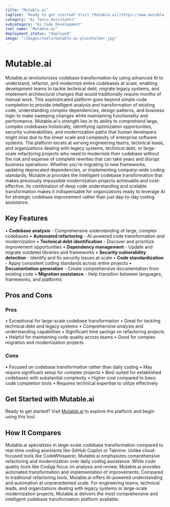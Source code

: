 ```yaml
---
title: "Mutable.ai"
tagline: "Ready to get started? Visit [Mutable.ai](https://www.mutable.ai) to explore the platform and begin using this tool...."
category: "Ai Tools Assistants"
subcategory: "Ai Code Development"
tool_name: "Mutable.ai"
deployment_status: "deployed"
image: "/images/tools/mutable-ai-placeholder.jpg"
---
```


# Mutable.ai

Mutable.ai revolutionizes codebase transformation by using advanced AI to understand, refactor, and modernize entire codebases at scale, enabling development teams to tackle technical debt, migrate legacy systems, and implement architectural changes that would traditionally require months of manual work. This sophisticated platform goes beyond simple code completion to provide intelligent analysis and transformation of existing code, understanding complex dependencies, design patterns, and business logic to make sweeping changes while maintaining functionality and performance. Mutable.ai's strength lies in its ability to comprehend large, complex codebases holistically, identifying optimization opportunities, security vulnerabilities, and modernization paths that human developers might miss due to the sheer scale and complexity of enterprise software systems. The platform excels at serving engineering teams, technical leads, and organizations dealing with legacy systems, technical debt, or large-scale refactoring projects who need to modernize their codebase without the risk and expense of complete rewrites that can take years and disrupt business operations. Whether you're migrating to new frameworks, updating deprecated dependencies, or implementing company-wide coding standards, Mutable.ai provides the intelligent codebase transformation that makes previously impossible modernization projects achievable and cost-effective. Its combination of deep code understanding and scalable transformation makes it indispensable for organizations ready to leverage AI for strategic codebase improvement rather than just day-to-day coding assistance.

## Key Features

• **Codebase analysis** - Comprehensive understanding of large, complex codebases
• **Automated refactoring** - AI-powered code transformation and modernization
• **Technical debt identification** - Discover and prioritize improvement opportunities
• **Dependency management** - Update and migrate outdated libraries and frameworks
• **Security vulnerability detection** - Identify and fix security issues at scale
• **Code standardization** - Apply consistent coding standards across entire projects
• **Documentation generation** - Create comprehensive documentation from existing code
• **Migration assistance** - Help transition between languages, frameworks, and platforms

## Pros and Cons

### Pros
• Exceptional for large-scale codebase transformation
• Great for tackling technical debt and legacy systems
• Comprehensive analysis and understanding capabilities
• Significant time savings on refactoring projects
• Helpful for maintaining code quality across teams
• Good for complex migration and modernization projects

### Cons
• Focused on codebase transformation rather than daily coding
• May require significant setup for complex projects
• Best suited for established codebases with substantial complexity
• Higher cost compared to basic code completion tools
• Requires technical expertise to utilize effectively

## Get Started with Mutable.ai

Ready to get started? Visit [Mutable.ai](https://www.mutable.ai) to explore the platform and begin using this tool.

## How It Compares

Mutable.ai specializes in large-scale codebase transformation compared to real-time coding assistants like GitHub Copilot or Tabnine. Unlike cloud-focused tools like CodeWhisperer, Mutable.ai emphasizes comprehensive refactoring and modernization over daily coding assistance. While code quality tools like Codiga focus on analysis and review, Mutable.ai provides automated transformation and implementation of improvements. Compared to traditional refactoring tools, Mutable.ai offers AI-powered understanding and automation at unprecedented scale. For engineering teams, technical leads, and organizations dealing with legacy systems or large-scale modernization projects, Mutable.ai delivers the most comprehensive and intelligent codebase transformation platform available.